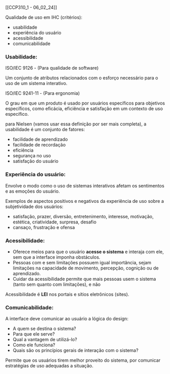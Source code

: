 [[CCP310_1 - 06_02_24]]

Qualidade de uso em IHC (critérios):
- usabilidade
- experiência do usuário
- acessibilidade
- comunicabilidade

### Usabilidade: 

ISO/IEC 9126 - (Para qualidade de software)

Um conjunto de atributos relacionados com o esforço necessário para o uso de um sistema interativo.

ISO/IEC 9241-11 - (Para ergonomia)

O grau em que um produto é usado por usuários específicos para objetivos específicos, como eficácia, eficiência e satisfação em um contexto de uso específico.


para Nielsen (vamos usar essa definição por ser mais completa), a usabilidade é um conjunto de fatores:

- facilidade de aprendizado
- facilidade de recordação
- eficiência
- segurança no uso
- satisfação do usuário

### Experiência do usuário:

Envolve o modo como o uso de sistemas interativos afetam os sentimentos e as emoções do usuário.

Exemplos de aspectos positivos e negativos da experiência de uso sobre a subjetividade dos usuários:

-  satisfação, prazer, diversão, entretenimento, interesse, motivação, estética, criatividade, surpresa, desafio
- cansaço, frustração e ofensa


### Acessibilidade:

-  Oferece meios para que o usuário **acesse o sistema** e interaja com ele, sem que a interface imponha obstáculos.
-  Pessoas com e sem limitações possuem igual importância, sejam limitações na capacidade de movimento, percepção, cognição ou de aprendizado.
-  Cuidar da acessibilidade permite que mais pessoas usem o sistema (tanto sem quanto com limitações), e não 

Acessibilidade é **LEI** nos portais e sítios eletrônicos (sites).


### Comunicabilidade:

A interface deve comunicar ao usuário a lógica do design:

-  A quem se destina o sistema?
-  Para que ele serve?
-  Qual a vantagem de utilizá-lo?
-  Como ele funciona?
-  Quais são os princípios gerais de interação com o sistema?

Permite que os usuários tirem melhor proveito do sistema, por comunicar estratégias de uso adequadas a situação.
